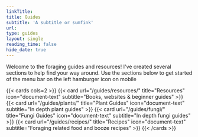 ```yaml
---
linkTitle:
title: Guides
subtitle: 'A subtitle or sumfink'
url:
type: guides
layout: single
reading_time: false
hide_date: true
---
```


Welcome to the foraging guides and resources!
I've created several sections to help find your way around. Use the sections below to get started of the menu bar on the left hamburger icon on mobile



{{< cards cols=2 >}}
  {{< card url="/guides/resources/" title="Resources" icon="document-text" subtitle="Books, websites & beginner guides" >}}
  {{< card url="/guides/plants/" title="Plant Guides" icon="document-text" subtitle="In depth plant guides" >}}
  {{< card url="/guides/fungi/" title="Fungi Guides" icon="document-text" subtitle="In depth fungi guides" >}}
  {{< card url="/guides/recipes/" title="Recipes" icon="document-text" subtitle="Foraging related food and booze recipes" >}}
{{< /cards >}}
